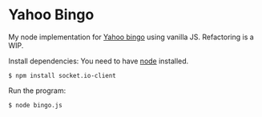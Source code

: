 # Yahoo Bingo

My node implementation for [Yahoo bingo](http://yahoobingo.herokuapp.com/) using vanilla JS.
Refactoring is a WIP.

Install dependencies: You need to have [node](http://nodejs.org/download/) installed.
  ```
  $ npm install socket.io-client
  ```
Run the program:
  ```
  $ node bingo.js
  ```

